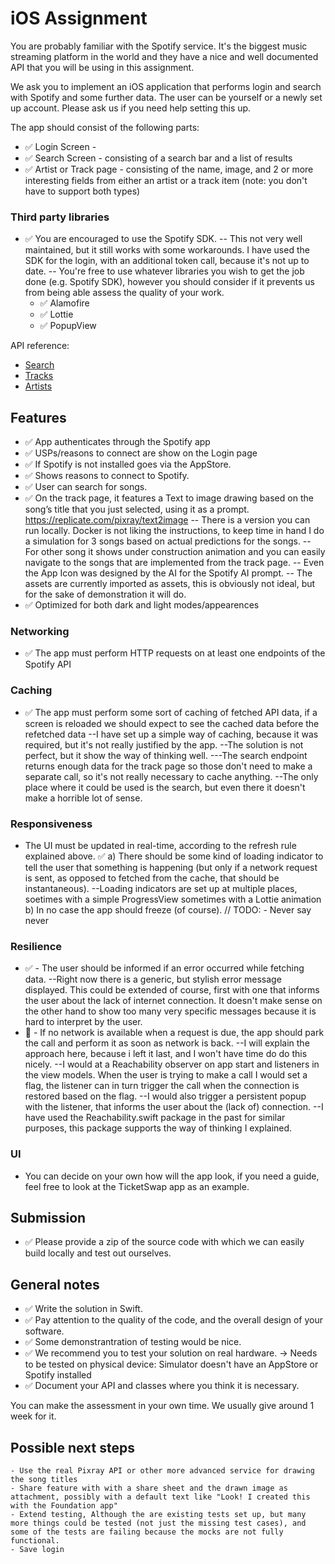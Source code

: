 # iOS Assignment

You are probably familiar with the Spotify service. It's the biggest music streaming platform in the world and they have a nice and well documented API that you will be using in this assignment.

We ask you to implement an iOS application that performs login and search with Spotify and some further data.
The user can be yourself or a newly set up account. Please ask us if you need help setting this up.

The app should consist of the following parts:
- ✅ Login Screen -
- ✅  Search Screen - consisting of a search bar and a list of results 
- ✅ Artist or Track page - consisting of the name, image, and 2 or more interesting fields from either an artist or a track item (note: you don't have to support both types) 

### Third party libraries
-  ✅  You are encouraged to use the Spotify SDK.
    -- This not very well maintained, but it still works with some workarounds. I have used the SDK for the login, with an additional token call, because it's not up to date. 
-- You're free to use whatever libraries you wish to get the job done (e.g. Spotify SDK), however you should consider if it prevents us from being able assess the quality of your work.
    - ✅    Alamofire
    - ✅    Lottie
    - ✅    PopupView

API reference:
- [Search](https://beta.developer.spotify.com/documentation/web-api/reference/search/search/)
- [Tracks](https://beta.developer.spotify.com/documentation/web-api/reference/tracks/)
- [Artists](https://beta.developer.spotify.com/documentation/web-api/reference/artists/)

## Features
- ✅  App authenticates through the Spotify app
- ✅  USPs/reasons to connect are show on the Login page
- ✅  If Spotify is not installed goes via the AppStore. 
- ✅  Shows reasons to connect to Spotify. 
- ✅  User can search for songs. 
- ✅  On the track page, it features a Text to image drawing based on the song’s title that you just selected, using it as a prompt.
https://replicate.com/pixray/text2image
-- There is a version you can run locally. Docker is not liking the instructions, to keep time in hand I do a simulation for 3 songs based on actual predictions for the songs. 
-- For other song it shows under construction animation and you can easily navigate to the songs that are implemented from the track page.
    -- Even the App Icon was designed by the AI for the Spotify AI prompt.
    -- The assets are currently imported as assets, this is obviously not ideal, but for the sake of demonstration it will do.
- ✅ Optimized for both dark and light modes/appearences




### Networking
- ✅  The app must perform HTTP requests on at least one endpoints of the Spotify API

### Caching
- ✅ The app must perform some sort of caching of fetched API data, if a screen is reloaded we should expect to see the cached data before the refetched data
    --I have set up a simple way of caching, because it was required, but it's not really justified by the app. --The solution is not perfect, but it show the way of thinking well.
    ---The search endpoint returns enough data for the track page so those don't need to make a separate call, so it's not really necessary to cache anything.
    --The only place where it could be used is the search, but even there it doesn't make a horrible lot of sense. 

### Responsiveness
- The UI must be updated in real-time, according to the refresh rule explained above. 
✅   a) There should be some kind of loading indicator to tell the user that something is happening (but only if a network request is sent, as opposed to fetched from the cache, that should be instantaneous).
    --Loading indicators are set up at multiple places, soetimes with a simple ProgressView sometimes with a Lottie animation
    b) In no case the app should freeze (of course). // TODO: - Never say never

### Resilience
- ✅ - The user should be informed if an error occurred while fetching data.
--Right now there is a generic, but stylish error message displayed. This could be extended of course, first with one that informs the user about the lack of internet connection. It doesn't make sense on the other hand to show too many very specific messages because it is hard to interpret by the user.
- 🚧 - If no network is available when a request is due, the app should park the call and perform it as soon as network is back. 
    --I will explain the approach here, because i left it last, and I won't have time do do this nicely. 
    --I would at a Reachability observer on app start and listeners in the view models. 
    When the user is trying to make a call I would set a flag, the listener can in turn trigger the call when the connection is restored based on the flag.
    --I would also trigger a persistent popup with the listener, that informs the user about the (lack of) connection.
    --I have used the Reachability.swift package in the past for similar purposes, this package supports the way of thinking I explained.

### UI
- You can decide on your own how will the app look, if you need a guide, feel free to look at the TicketSwap app as an example.

## Submission
- ✅ Please provide a zip of the source code with which we can easily build locally and test out ourselves.

## General notes
- ✅  Write the solution in Swift.
- ✅ Pay attention to the quality of the code, and the overall design of your software.
- ✅ Some demonstrantration of testing would be nice. 
- ✅  We recommend you to test your solution on real hardware.
    -> Needs to be tested on physical device: Simulator doesn't have an AppStore or Spotify installed
- ✅ Document your API and classes where you think it is necessary.

You can make the assessment in your own time. We usually give around 1 week for it.

## Possible next steps
    - Use the real Pixray API or other more advanced service for drawing the song titles
    - Share feature with with a share sheet and the drawn image as attachment, possibly with a default text like "Look! I created this with the Foundation app"
    - Extend testing, Although the are existing tests set up, but many more things could be tested (not just the missing test cases), and some of the tests are failing because the mocks are not fully functional.
    - Save login
